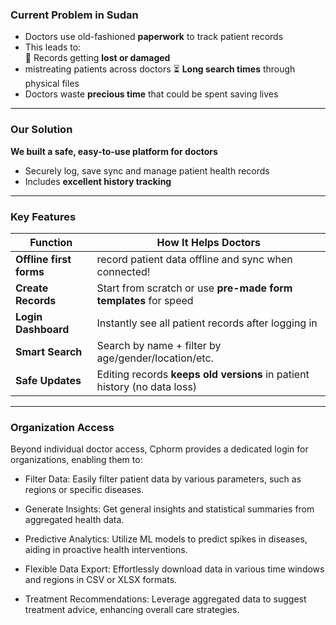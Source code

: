 ### Current Problem in Sudan
- Doctors use old-fashioned **paperwork** to track patient records  
- This leads to:  
  📄 Records getting **lost or damaged**  
- mistreating patients across doctors
  ⏳ **Long search times** through physical files  
- Doctors waste **precious time** that could be spent saving lives  

---

### Our Solution  
**We built a safe, easy-to-use platform for doctors**  
- Securely log, save sync  and manage patient health records
- Includes **excellent history tracking**  

---

### Key Features  
| Function          | How It Helps Doctors                                                                 |
|-------------------|--------------------------------------------------------------------------------------|
| **Offline first forms** | record patient data offline and sync when connected!                           |
| **Create Records** | Start from scratch or use **pre-made form templates** for speed                     |
| **Login Dashboard** | Instantly see all patient records after logging in                                  |
| **Smart Search**   | Search by name + filter by age/gender/location/etc.                                  |
| **Safe Updates**   | Editing records **keeps old versions** in patient history (no data loss)             |

---

### Organization Access
Beyond individual doctor access, Cphorm provides a dedicated login for organizations, enabling them to:
- Filter Data: Easily filter patient data by various parameters, such as regions or specific diseases.

- Generate Insights: Get general insights and statistical summaries from aggregated health data.

- Predictive Analytics: Utilize ML models to predict spikes in diseases, aiding in proactive health interventions.

- Flexible Data Export: Effortlessly download data in various time windows and regions in CSV or XLSX formats.

- Treatment Recommendations: Leverage aggregated data to suggest treatment advice, enhancing overall care strategies.